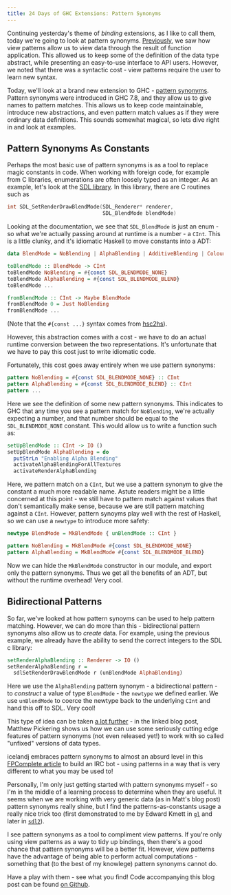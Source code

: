 ```yaml
---
title: 24 Days of GHC Extensions: Pattern Synonyms
---
```


Continuing yesterday's theme of *binding* extensions, as I like to call them,
today we're going to look at pattern
synonyms. [Previously](/posts/2014-12-02-view-patterns.html), we saw how view
patterns allow us to view data through the result of function application. This
allowed us to keep some of the definition of the data type abstract, while
presenting an easy-to-use interface to API users. However, we noted that there
was a syntactic cost - view patterns require the user to learn new syntax.

Today, we'll look at a brand new extension to GHC -
[pattern synonyms](https://downloads.haskell.org/~ghc/7.8.3/docs/html/users_guide/syntax-extns.html#pattern-synonyms). Pattern
synonyms were introduced in GHC 7.8, and they allow us to give names to pattern
matches. This allows us to keep code maintainable, introduce new abstractions,
and even pattern match values as if they were ordinary data definitions. This
sounds somewhat magical, so lets dive right in and look at examples.

## Pattern Synonyms As Constants

Perhaps the most basic use of pattern synonyms is as a tool to replace magic
constants in code. When working with foreign code, for example from C libraries,
enumerations are often loosely typed as an integer. As an example, let's look at
the [SDL library](http://libsdl.org). In this library, there are C routines such
as

```c
int SDL_SetRenderDrawBlendMode(SDL_Renderer* renderer,
                               SDL_BlendMode blendMode)
```


Looking at the documentation, we see that `SDL_BlendMode` is just an enum - so
what we're actually passing around at runtime is a number - a `CInt`. This is a
little clunky, and it's idiomatic Haskell to move constants into a ADT:

```haskell
data BlendMode = NoBlending | AlphaBlending | AdditiveBlending | ColourModulatedBlending

toBlendMode :: BlendMode -> CInt
toBlendMode NoBlending = #{const SDL_BLENDMODE_NONE}
toBlendMode AlphaBlending = #{const SDL_BLENDMODE_BLEND}
toBlendMode ...

fromBlendMode :: CInt -> Maybe BlendMode
fromBlendMode 0 = Just NoBlending
fromBlendMode ...
```

(Note that the `#{const ...}` syntax comes from
[hsc2hs](https://downloads.haskell.org/~ghc/latest/docs/html/users_guide/hsc2hs.html)).

However, this abstraction comes with a cost - we have to do an actual runtime
conversion between the two representations. It's unfortunate that we have to pay
this cost just to write idiomatic code.

Fortunately, this cost goes away entirely when we use pattern synonyms:

```haskell
pattern NoBlending = #{const SDL_BLENDMODE_NONE} :: CInt
pattern AlphaBlending = #{const SDL_BLENDMODE_BLEND} :: CInt
pattern ...
```

Here we see the definition of some new pattern synonyms. This indicates to GHC
that any time you see a pattern match for `NoBlending`, we're actually expecting
a number, and that number should be equal to the `SDL_BLENDMODE_NONE`
constant. This would allow us to write a function such as:

```haskell
setUpBlendMode :: CInt -> IO ()
setUpBlendMode AlphaBlending = do
  putStrLn "Enabling Alpha Blending"
  activateAlphaBlendingForAllTextures
  activateRenderAlphaBlending
```

Here, we pattern match on a `CInt`, but we use a pattern synonym to give the
constant a much more readable name. Astute readers might be a little concerned
at this point - we still have to pattern match against values that don't
semantically make sense, because we are still pattern matching against a
`CInt`. However, pattern synoyms play well with the rest of Haskell, so we can
use a `newtype` to introduce more safety:

```haskell
newtype BlendMode = MkBlendMode { unBlendMode :: CInt }

pattern NoBlending = MkBlendMode #{const SDL_BLENDMODE_NONE}
pattern AlphaBlending = MkBlendMode #{const SDL_BLENDMODE_BLEND}
```

Now we can hide the `MkBlendMode` constructor in our module, and export only the
pattern synonyms. Thus we get all the benefits of an ADT, but without the
runtime overhead! Very cool.

## Bidirectional Patterns

So far, we've looked at how pattern synoyms can be used to help pattern
matching. However, we can do more than this - bidirectional pattern synonyms
also allow us to *create* data. For example, using the previous example, we
already have the ability to send the correct integers to the SDL c library:

```haskell
setRenderAlphaBlending :: Renderer -> IO ()
setRenderAlphaBlending r =
  sdlSetRenderDrawBlendMode r (unBlendMode AlphaBlending)
```

Here we use the `AlphaBlending` pattern synonym - a bidirectional pattern - to
*construct* a value of type `BlendMode` - the `newtype` we defined earlier. We
use `unBlendMode` to coerce the newtype back to the underlying `CInt` and hand
this off to SDL. Very cool!

This type of idea can be taken
[a lot further](https://mpickering.github.io/posts/2014-11-27-pain-free.html) -
in the linked blog post, Matthew Pickering shows us how we can use some seriously
cutting edge features of pattern synonyms (not even released yet!) to work with
so called "unfixed" versions of data types.

icelandj embraces pattern synonyms to almost an absurd level in this
[FPComplete article](https://www.fpcomplete.com/user/icelandj/Pattern%20synonyms)
to build an IRC bot - using patterns in a way that is very different to what you
may be used to!

Personally, I'm only just getting started with pattern synonyms myself - so I'm
in the middle of a learning process to determine when they are useful. It seems
when we are working with very generic data (as in Matt's blog post) pattern
synonyms really shine, but I find the patterns-as-constants usage a really nice
trick too (first
demonstrated to me by Edward Kmett in
[`gl`](http://hackage.haskell.org/package/gl) and later in
[`sdl2`](http://hackage.haskell.org/package/sdl2)).

I see pattern synonyms as a tool to compliment view patterns. If you're only
using view patterns as a way to tidy up bindings, then there's a good chance
that pattern synonyms will be a better fit. However, view patterns have the
advantage of being able to perform actual computations - something that (to the
best of my knowlege) pattern synonyms cannot do.

Have a play with them - see what you find! Code accompanying this blog post can
be found
[on Github](https://github.com/ocharles/blog/blob/master/code/2014-12-03-pattern-synonyms.hs).
